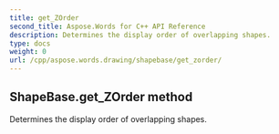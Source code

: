 ```yaml
---
title: get_ZOrder
second_title: Aspose.Words for C++ API Reference
description: Determines the display order of overlapping shapes. 
type: docs
weight: 0
url: /cpp/aspose.words.drawing/shapebase/get_zorder/
---
```

## ShapeBase.get_ZOrder method


Determines the display order of overlapping shapes. 

